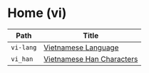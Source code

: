 
# Home (vi)

| Path      | Title                                             |
| --------- | ------------------------------------------------- |
| `vi-lang` | [Vietnamese Language](<./vi-lang/README.md>)          |
| `vi_han`  | [Vietnamese Han Characters](<./vi_han/README.md>) |
